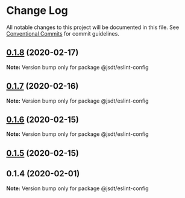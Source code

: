 # Change Log

All notable changes to this project will be documented in this file.
See [Conventional Commits](https://conventionalcommits.org) for commit guidelines.

## [0.1.8](https://github.com/jsdevtools/jsdevtools/compare/@jsdt/eslint-config@0.1.7...@jsdt/eslint-config@0.1.8) (2020-02-17)

**Note:** Version bump only for package @jsdt/eslint-config





## [0.1.7](https://github.com/jsdevtools/jsdevtools/compare/@jsdt/eslint-config@0.1.6...@jsdt/eslint-config@0.1.7) (2020-02-16)

**Note:** Version bump only for package @jsdt/eslint-config





## [0.1.6](https://github.com/jsdevtools/jsdevtools/tree/master/packages/configs/eslint-config/compare/@jsdt/eslint-config@0.1.5...@jsdt/eslint-config@0.1.6) (2020-02-15)

**Note:** Version bump only for package @jsdt/eslint-config





## [0.1.5](https://github.com/jsdevtools/jsdevtools/tree/master/packages/configs/eslint-config/compare/@jsdt/eslint-config@0.1.2...@jsdt/eslint-config@0.1.5) (2020-02-15)



## 0.1.4 (2020-02-01)

**Note:** Version bump only for package @jsdt/eslint-config
